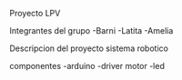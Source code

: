 Proyecto LPV 

Integrantes del grupo
-Barni
-Latita
-Amelia

Descripcion del proyecto
sistema robotico

componentes
-arduino
-driver motor
-led